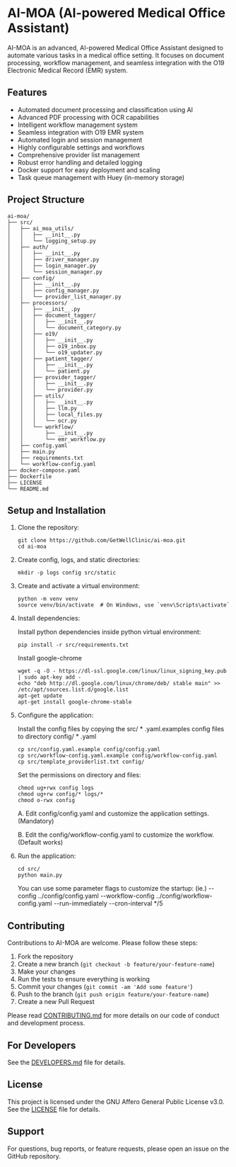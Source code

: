 # AI-MOA (AI-powered Medical Office Assistant)

AI-MOA is an advanced, AI-powered Medical Office Assistant designed to automate various tasks in a medical office setting. It focuses on document processing, workflow management, and seamless integration with the O19 Electronic Medical Record (EMR) system.

## Features

- Automated document processing and classification using AI
- Advanced PDF processing with OCR capabilities
- Intelligent workflow management system
- Seamless integration with O19 EMR system
- Automated login and session management
- Highly configurable settings and workflows
- Comprehensive provider list management
- Robust error handling and detailed logging
- Docker support for easy deployment and scaling
- Task queue management with Huey (in-memory storage)

## Project Structure

```
ai-moa/
├── src/
│   ├── ai_moa_utils/
│   │   ├── __init__.py
│   │   └── logging_setup.py
│   ├── auth/
│   │   ├── __init__.py
│   │   ├── driver_manager.py
│   │   ├── login_manager.py
│   │   └── session_manager.py
│   ├── config/
│   │   ├── __init__.py
│   │   ├── config_manager.py
│   │   └── provider_list_manager.py
│   ├── processors/
│   │   ├── __init__.py
│   │   ├── document_tagger/
│   │   │   ├── __init__.py
│   │   │   └── document_category.py
│   │   ├── o19/
│   │   │   ├── __init__.py
│   │   │   ├── o19_inbox.py
│   │   │   └── o19_updater.py
│   │   ├── patient_tagger/
│   │   │   ├── __init__.py
│   │   │   └── patient.py
│   │   ├── provider_tagger/
│   │   │   ├── __init__.py
│   │   │   └── provider.py
│   │   ├── utils/
│   │   │   ├── __init__.py
│   │   │   ├── llm.py
│   │   │   ├── local_files.py
│   │   │   └── ocr.py
│   │   └── workflow/
│   │       ├── __init__.py
│   │       └── emr_workflow.py
│   ├── config.yaml
│   ├── main.py
│   ├── requirements.txt
│   └── workflow-config.yaml
├── docker-compose.yaml
├── Dockerfile
├── LICENSE
└── README.md
```

## Setup and Installation

1. Clone the repository:
	
	```
	git clone https://github.com/GetWellClinic/ai-moa.git
	cd ai-moa
	```

2. Create config, logs, and static directories:

	```
	mkdir -p logs config src/static
	```

3. Create and activate a virtual environment:

	```
	python -m venv venv
	source venv/bin/activate  # On Windows, use `venv\Scripts\activate`
	```

4. Install dependencies:
	
	Install python dependencies inside python virtual environment:
	```
	pip install -r src/requirements.txt
	```

	Install google-chrome
	```
	wget -q -O - https://dl-ssl.google.com/linux/linux_signing_key.pub | sudo apt-key add -
	echo "deb http://dl.google.com/linux/chrome/deb/ stable main" >> /etc/apt/sources.list.d/google.list
	apt-get update
	apt-get install google-chrome-stable
	```

5. Configure the application:
	
	Install the config files by copying the src/ * .yaml.examples config files to directory config/ * .yaml
	```
	cp src/config.yaml.example config/config.yaml
	cp src/workflow-config.yaml.example config/workflow-config.yaml
	cp src/template_providerlist.txt config/
	```

	Set the permissions on directory and files:
	```
	chmod ug+rwx config logs
	chmod ug+rw config/* logs/*
	chmod o-rwx config
	```

	A. Edit config/config.yaml and customize the application settings. (Mandatory)

	B. Edit the config/workflow-config.yaml to customize the workflow. (Default works)

6. Run the application:
   ```
   cd src/
   python main.py
   ```

   You can use some parameter flags to customize the startup: (ie.)
	--config ../config/config.yaml
	--workflow-config ../config/workflow-config.yaml
	--run-immediately
	--cron-interval */5


## Contributing

Contributions to AI-MOA are welcome. Please follow these steps:

1. Fork the repository
2. Create a new branch (`git checkout -b feature/your-feature-name`)
3. Make your changes
4. Run the tests to ensure everything is working
5. Commit your changes (`git commit -am 'Add some feature'`)
6. Push to the branch (`git push origin feature/your-feature-name`)
7. Create a new Pull Request

Please read [CONTRIBUTING.md](docs/contributing.md) for more details on our code of conduct and development process.

## For Developers

See the [DEVELOPERS.md](docs/developers.md) file for details.

## License

This project is licensed under the GNU Affero General Public License v3.0. See the [LICENSE](LICENSE) file for details.

## Support

For questions, bug reports, or feature requests, please open an issue on the GitHub repository.

